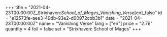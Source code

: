 +++
title = "2021-04-23T00:00:00Z_Strixhaven:_School_of_Mages_Vanishing_Verse_[en]_false"
id = "e12573fe-aee3-49db-93e2-d00972cbb3b1"
date = "2021-04-23T00:00:00Z"
name = "Vanishing Verse"
lang = ["en"]
price = "2.79"
quantity = 4
foil = false
set = "Strixhaven: School of Mages"
+++
